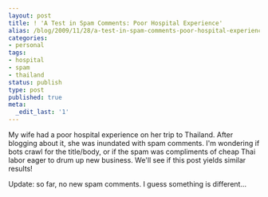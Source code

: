 ```yaml
---
layout: post
title: ! 'A Test in Spam Comments: Poor Hospital Experience'
alias: /blog/2009/11/28/a-test-in-spam-comments-poor-hospital-experience/
categories:
- personal
tags:
- hospital
- spam
- thailand
status: publish
type: post
published: true
meta:
  _edit_last: '1'
---
```

My wife had a poor hospital experience on her trip to Thailand. After blogging about it, she was inundated with spam comments. I'm wondering if bots crawl for the title/body, or if the spam was compliments of cheap Thai labor eager to drum up new business. We'll see if this post yields similar results!

Update: so far, no new spam comments. I guess something is different...
